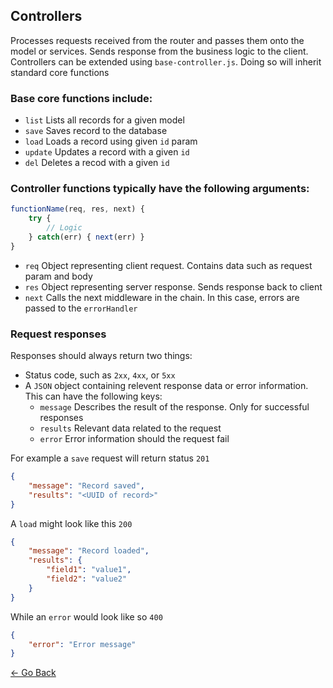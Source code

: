 ## Controllers
Processes requests received from the router and passes them onto the model or services. Sends response from the business logic to the client. Controllers can be extended using `base-controller.js`. Doing so will inherit standard core functions

### Base core functions include:
* `list` Lists all records for a given model
* `save` Saves record to the database
* `load` Loads a record using given `id` param
* `update` Updates a record with a given `id`
* `del` Deletes a recod with a given `id`

### Controller functions typically have the following arguments:
```javascript
functionName(req, res, next) {
	try {
		// Logic
	} catch(err) { next(err) }
}
```
* `req` Object representing client request. Contains data such as request param and body
* `res` Object representing server response. Sends response back to client
* `next` Calls the next middleware in the chain. In this case, errors are passed to the `errorHandler`

### Request responses
Responses should always return two things:
* Status code, such as `2xx`, `4xx`, or `5xx`
* A `JSON` object containing relevent response data or error information. This can have the following keys:
	* `message` Describes the result of the response. Only for successful responses
	* `results` Relevant data related to the request
	* `error` Error information should the request fail

For example a `save` request will return status `201`
```json
{
	"message": "Record saved",
	"results": "<UUID of record>"
}
```
A `load` might look like this `200`
```json
{
	"message": "Record loaded",
	"results": {
		"field1": "value1",
		"field2": "value2"
	}
}
```
While an `error` would look like so `400`
```json
{
	"error": "Error message"
}
```

[&larr; Go Back](../README.md)
